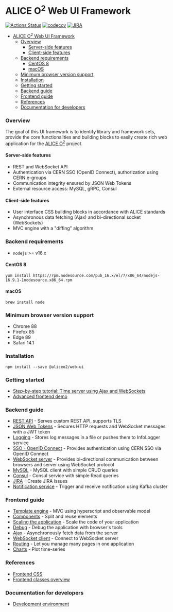# ALICE O<sup>2</sup> Web UI Framework


[![Actions Status](https://github.com/AliceO2Group/WebUi/workflows/Framework/badge.svg)](https://github.com/AliceO2Group/WebUi/actions)
[![codecov](https://codecov.io/gh/AliceO2Group/WebUi/branch/dev/graph/badge.svg?flag=framework)](https://codecov.io/gh/AliceO2Group/WebUi)
[![JIRA](https://img.shields.io/badge/JIRA-issues-blue.svg)](https://alice.its.cern.ch/jira/projects/OGUI)

- [ALICE O<sup>2</sup> Web UI Framework](#alice-osup2sup-web-ui-framework)
    - [Overview](#overview)
      - [Server-side features](#server-side-features)
      - [Client-side features](#client-side-features)
    - [Backend requirements](#backend-requirements)
      - [CentOS 8](#centos-8)
      - [macOS](#macos)
    - [Minimum browser version support](#minimum-browser-version-support)
    - [Installation](#installation)
    - [Getting started](#getting-started)
    - [Backend guide](#backend-guide)
    - [Frontend guide](#frontend-guide)
    - [References](#references)
    - [Documentation for developers](#documentation-for-developers)

### Overview

The goal of this UI framework is to identify library and framework sets, provide the core functionalities and building blocks to easily create rich web application for the [ALICE O<sup>2</sup>](https://alice-o2.web.cern.ch) project.

#### Server-side features
- REST and WebSocket API
- Authentication via CERN SSO (OpenID Connect), authorization using CERN e-groups
- Communication integrity ensured by JSON Web Tokens
- External resource access: MySQL, gRPC, Consul

#### Client-side features
- User interface CSS building blocks in accordance with ALICE standards
- Asynchronous data fetching (Ajax) and bi-directional socket (WebSockets)
- MVC engine with a "diffing" algorithm

### Backend requirements
* `nodejs` >= v16.x

#### CentOS 8
```
yum install https://rpm.nodesource.com/pub_16.x/el/7/x86_64/nodejs-16.9.1-1nodesource.x86_64.rpm    
```

#### macOS
```
brew install node
```

### Minimum browser version support
- Chrome 88
- Firefox 85
- Edge 89
- Safari 14.1

### Installation
```
npm install --save @aliceo2/web-ui
```

### Getting started
* [Step-by-step tutorial: Time server using Ajax and WebSockets](./docs/tutorial/time-server.md)
* [Advanced frontend demo](https://aliceo2group.github.io/WebUi/Framework/docs/demo/frontend.html)

### Backend guide
* [REST API](./docs/guide/http-server.md) - Serves custom REST API, supports TLS
* [JSON Web Tokens](./docs/guide/json-tokens.md) - Secures HTTP requests and WebSocket messages with a JWT token
* [Logging](./docs/guide/logging.md) - Stores log messages in a file or pushes them to InfoLogger service
* [SSO - OpenID Connect](./docs/guide/openid.md) - Provides authentication using CERN SSO via OpenID Connect
* [WebSocket server](./docs/guide/websockets.md) - Provides bi-directional communication between browsers and server using WebSocket protocol
* [MySQL](./docs/guide/mysql.md) - MySQL client with simple CRUD queries
* [Consul](./docs/guide/consul.md) - Consul service with simple Read queries
* [JIRA](./docs/guide/jira.md) - Create JIRA issues
* [Notification service](./docs/guide/notification.md) - Trigger and receive notification using Kafka cluster

### Frontend guide
- [Template engine](./docs/guide/template-engine.md) - MVC using hyperscript and observable model
- [Components](./docs/guide/components.md) - Split and reuse elements
- [Scaling the application](./docs/guide/scale-app.md) - Scale the code of your application
- [Debug](./docs/guide/debug.md) - Debug the application with browser's tools
- [Ajax](./docs/guide/async-calls.md) - Asynchronously fetch data from the server
- [WebSocket client](./docs/guide/websocket-client.md) - Connect to WebSocket server
- [Routing](./docs/guide/front-router.md) - Let you manage many pages in one application
- [Charts](./docs/guide/charts.md) - Plot time-series

### References
* [Frontend CSS](https://aliceo2group.github.io/WebUi/Framework/docs/reference/frontend-css.html)
* [Frontend classes overview](./docs/images/front-arch.dot.png)

### Documentation for developers
* [Development environment](./docs/guide/devel.md)
